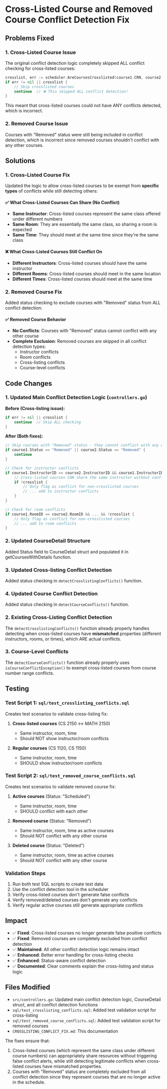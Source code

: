 # Cross-Listed Course and Removed Course Conflict Detection Fix

## Problems Fixed

### 1. Cross-Listed Course Issue
The original conflict detection logic completely skipped ALL conflict checking for cross-listed courses:

```go
crosslist, err := scheduler.AreCoursesCrosslisted(course1.CRN, course2.CRN)
if err != nil || crosslist {
    // Skip crosslisted courses
    continue  // ❌ This skipped ALL conflict detection!
}
```

This meant that cross-listed courses could not have ANY conflicts detected, which is incorrect.

### 2. Removed Course Issue
Courses with "Removed" status were still being included in conflict detection, which is incorrect since removed courses shouldn't conflict with any other courses.

## Solutions

### 1. Cross-Listed Course Fix
Updated the logic to allow cross-listed courses to be exempt from **specific types** of conflicts while still detecting others:

#### ✅ What Cross-Listed Courses Can Share (No Conflict)
- **Same Instructor**: Cross-listed courses represent the same class offered under different numbers
- **Same Room**: They are essentially the same class, so sharing a room is expected
- **Same Time**: They should meet at the same time since they're the same class

#### ❌ What Cross-Listed Courses Still Conflict On
- **Different Instructors**: Cross-listed courses should have the same instructor
- **Different Rooms**: Cross-listed courses should meet in the same location  
- **Different Times**: Cross-listed courses should meet at the same time

### 2. Removed Course Fix
Added status checking to exclude courses with "Removed" status from ALL conflict detection:

#### ✅ Removed Course Behavior
- **No Conflicts**: Courses with "Removed" status cannot conflict with any other course
- **Complete Exclusion**: Removed courses are skipped in all conflict detection types:
  - Instructor conflicts
  - Room conflicts  
  - Cross-listing conflicts
  - Course-level conflicts

## Code Changes

### 1. Updated Main Conflict Detection Logic (`controllers.go`)

**Before (Cross-listing issue):**
```go
if err != nil || crosslist {
    continue  // Skip ALL checking
}
```

**After (Both fixes):**
```go
// Skip courses with "Removed" status - they cannot conflict with any other course
if course1.Status == "Removed" || course2.Status == "Removed" {
    continue
}

// Check for instructor conflicts
if course1.InstructorID == course2.InstructorID && course1.InstructorID > 0 {
    // Cross-listed courses CAN share the same instructor without conflict
    if !crosslist {
        // Only flag as conflict for non-crosslisted courses
        // ... add to instructor conflicts
    }
}

// Check for room conflicts  
if course1.RoomID == course2.RoomID && ... && !crosslist {
    // Only flag as conflict for non-crosslisted courses
    // ... add to room conflicts
}
```

### 2. Updated CourseDetail Structure
Added Status field to CourseDetail struct and populated it in getCoursesWithDetails function.

### 3. Updated Cross-listing Conflict Detection
Added status checking in `detectCrosslistingConflicts()` function.

### 4. Updated Course Conflict Detection  
Added status checking in `detectCourseConflicts()` function.

### 2. Existing Cross-Listing Conflict Detection
The `detectCrosslistingConflicts()` function already properly handles detecting when cross-listed courses have **mismatched** properties (different instructors, rooms, or times), which ARE actual conflicts.

### 3. Course-Level Conflicts
The `detectCourseConflicts()` function already properly uses `isCourseConflictException()` to exempt cross-listed courses from course number range conflicts.

## Testing

### Test Script 1: `sql/test_crosslisting_conflicts.sql`
Creates test scenarios to validate cross-listing fix:

1. **Cross-listed courses** (CS 2150 ↔ MATH 2150)
   - Same instructor, room, time
   - Should NOT show instructor/room conflicts

2. **Regular courses** (CS 1120, CS 1150)  
   - Same instructor, room, time
   - SHOULD show instructor/room conflicts

### Test Script 2: `sql/test_removed_course_conflicts.sql`
Creates test scenarios to validate removed course fix:

1. **Active courses** (Status: "Scheduled")
   - Same instructor, room, time
   - SHOULD conflict with each other

2. **Removed course** (Status: "Removed")
   - Same instructor, room, time as active courses
   - Should NOT conflict with any other course

3. **Deleted course** (Status: "Deleted")  
   - Same instructor, room, time as active courses
   - Should NOT conflict with any other course

### Validation Steps
1. Run both test SQL scripts to create test data
2. Use the conflict detection tool in the scheduler
3. Verify cross-listed courses don't generate false conflicts
4. Verify removed/deleted courses don't generate any conflicts
5. Verify regular active courses still generate appropriate conflicts

## Impact
- ✅ **Fixed**: Cross-listed courses no longer generate false positive conflicts
- ✅ **Fixed**: Removed courses are completely excluded from conflict detection
- ✅ **Maintained**: All other conflict detection logic remains intact
- ✅ **Enhanced**: Better error handling for cross-listing checks
- ✅ **Enhanced**: Status-aware conflict detection
- ✅ **Documented**: Clear comments explain the cross-listing and status logic

## Files Modified
- `src/controllers.go`: Updated main conflict detection logic, CourseDetail struct, and all conflict detection functions
- `sql/test_crosslisting_conflicts.sql`: Added test validation script for cross-listing
- `sql/test_removed_course_conflicts.sql`: Added test validation script for removed courses
- `CROSSLISTING_CONFLICT_FIX.md`: This documentation

The fixes ensure that:
1. Cross-listed courses (which represent the same class under different course numbers) can appropriately share resources without triggering false conflict alerts, while still detecting legitimate conflicts when cross-listed courses have mismatched properties.
2. Courses with "Removed" status are completely excluded from all conflict detection since they represent courses that are no longer active in the schedule.
